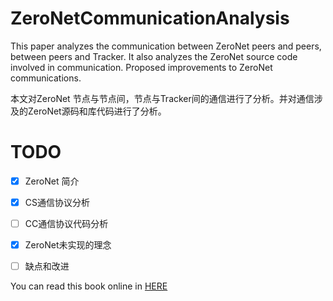 # ZeroNetCommunicationAnalysis

This paper analyzes the communication between ZeroNet peers and peers, between peers and Tracker. It also analyzes the ZeroNet source code involved in communication. Proposed improvements to ZeroNet communications.

本文对ZeroNet 节点与节点间，节点与Tracker间的通信进行了分析。并对通信涉及的ZeroNet源码和库代码进行了分析。



# TODO

- [x] ZeroNet 简介

- [x] CS通信协议分析

- [ ] CC通信协议代码分析

- [x] ZeroNet未实现的理念

- [ ] 缺点和改进

You can read this book online in [HERE](https://taibiaoguo.gitbooks.io/zeronetcommunicationanalysis/content/)